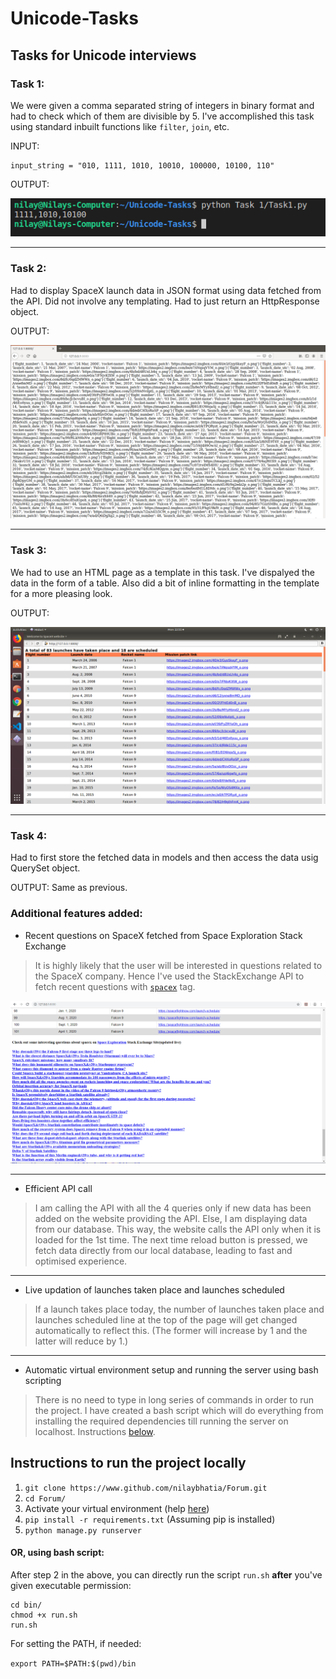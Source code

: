 # Unicode-Tasks
## Tasks for Unicode interviews

### Task 1:
We were given a comma separated string of integers in binary format and had to check which of them are divisible by 5. I've accomplished this task using standard inbuilt functions like `filter`, `join`, etc.

INPUT: 
```
input_string = "010, 1111, 1010, 10010, 100000, 10100, 110"
```
OUTPUT:

![Task 1 output](/images/task_1_output.png)

---

### Task 2:
Had to display SpaceX launch data in JSON format using data fetched from the API. Did not involve any templating. Had to just return an HttpResponse object.

OUTPUT:

![Task 2 output](/images/task_2_output.png)

---
### Task 3:
We had to use an HTML page as a template in this task. I've dispalyed the data in the form of a table. Also did a bit of inline formatting in the template for a more pleasing look.

OUTPUT:

![Task 3 output](/images/task_3_output.PNG)

---
### Task 4:
Had to first store the fetched data in models and then access the data usig QuerySet object.

OUTPUT:
Same as previous.

### Additional features added:
* Recent questions on SpaceX fetched from Space Exploration Stack Exchange
 
 >It is highly likely that the user will be interested in questions related to the SpaceX company. Hence I've used the StackExchange API to fetch recent questions with [```spacex```](https://space.stackexchange.com/questions/tagged/spacex) tag.

![Recent question on SpaceX](/images/spacex_questions.PNG)

---

* Efficient API call
> I am calling the API with all the 4 queries only if new data has been added on the website providing the API. Else, I am displaying data from our database. This way, the website calls the API only when it is loaded for the 1st time. The next time reload button is pressed, we fetch data directly from our local database, leading to fast and optimised experience. 

---

* Live updation of launches taken place and launches scheduled
> If a launch takes place today, the number of launches taken place and launches scheduled line at the top of the page will get changed automatically to reflect this. (The former will increase by 1 and the latter will reduce by 1.)

---

* Automatic virtual environment setup and running the server using bash scripting
> There is no need to type in long series of commands in order to run the project. I have created a bash script which will do everything from installing the required dependencies till running the server on localhost. Instructions [below](/README.md#or-using-bash-script).
## Instructions to run the project locally
1. `git clone https://www.github.com/nilaybhatia/Forum.git`
2. `cd Forum/`
3. Activate your virtual environment (help [here](https://uoa-eresearch.github.io/eresearch-cookbook/recipe/2014/11/26/python-virtual-env/))
4. `pip install -r requirements.txt` (Assuming pip is installed)
5. `python manage.py runserver`
#### OR, using bash script:
After step 2 in the above, you can directly run the script `run.sh` **after** you've given executable permission: 
```
cd bin/
chmod +x run.sh
run.sh

```

For setting the PATH, if needed: 

```export PATH=$PATH:$(pwd)/bin```



